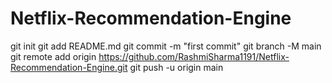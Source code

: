 # Netflix-Recommendation-Engine
git init
git add README.md
git commit -m "first commit"
git branch -M main
git remote add origin https://github.com/RashmiSharma1191/Netflix-Recommendation-Engine.git
git push -u origin main
